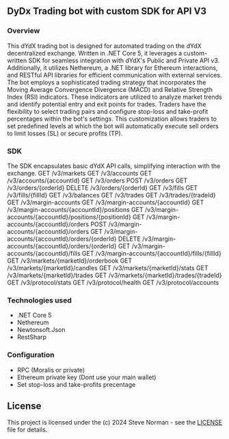 ## DyDx Trading bot with custom SDK for API V3

### Overview
This dYdX trading bot is designed for automated trading on the dYdX decentralized exchange. Written in .NET Core 5, it leverages a custom-written SDK for seamless integration with dYdX's Public and Private API v3. Additionally, it utilizes Nethereum, a .NET library for Ethereum interactions, and RESTful API libraries for efficient communication with external services.
The bot employs a sophisticated trading strategy that incorporates the Moving Average Convergence Divergence (MACD) and Relative Strength Index (RSI) indicators. These indicators are utilized to analyze market trends and identify potential entry and exit points for trades.
Traders have the flexibility to select trading pairs and configure stop-loss and take-profit percentages within the bot's settings. This customization allows traders to set predefined levels at which the bot will automatically execute sell orders to limit losses (SL) or secure profits (TP).

### SDK
The SDK encapsulates basic dYdX API calls, simplifying interaction with the exchange.
GET /v3/markets
GET /v3/accounts
GET /v3/accounts/{accountId}
GET /v3/orders
POST /v3/orders
GET /v3/orders/{orderId}
DELETE /v3/orders/{orderId}
GET /v3/fills
GET /v3/fills/{fillId}
GET /v3/balances
GET /v3/trades
GET /v3/trades/{tradeId}
GET /v3/margin-accounts
GET /v3/margin-accounts/{accountId}
GET /v3/margin-accounts/{accountId}/positions
GET /v3/margin-accounts/{accountId}/positions/{positionId}
GET /v3/margin-accounts/{accountId}/orders
POST /v3/margin-accounts/{accountId}/orders
GET /v3/margin-accounts/{accountId}/orders/{orderId}
DELETE /v3/margin-accounts/{accountId}/orders/{orderId}
GET /v3/margin-accounts/{accountId}/fills
GET /v3/margin-accounts/{accountId}/fills/{fillId}
GET /v3/markets/{marketId}/orderbook
GET /v3/markets/{marketId}/candles
GET /v3/markets/{marketId}/stats
GET /v3/markets/{marketId}/trades
GET /v3/markets/{marketId}/trades/{tradeId}
GET /v3/protocol/stats
GET /v3/protocol/health
GET /v3/protocol/accounts

### Technologies used
- .NET Core 5
- Nethereum
- Newtonsoft.Json
- RestSharp

### Configuration
- RPC (Moralis or private)
- Ethereum private key (Dont use your main wallet)
- Set stop-loss and take-profits precentage


## License

This project is licensed under the (c) 2024 Steve Norman - see the [LICENSE](LICENSE) file for details.
